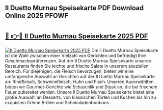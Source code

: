 ## Il Duetto Murnau Speisekarte PDF Download Online 2025 PFOWF

# <h2><a href="http://gccvkw.nevu.top/?p=Il+Duetto+Murnau+Speisekarte">🔗 👉🔴 Il Duetto Murnau Speisekarte 2025 PDF</a></h2>

[![Il Duetto Murnau Speisekarte 2025 PDF](https://i.imgur.com/dBaPXMq.png)](http://gccvkw.nevu.top/?p=Il+Duetto+Murnau+Speisekarte)
Die Il Duetto Murnau Speisekarte ist die Wahl zwischen einer Vielzahl von Gerichten und befriedigt Ihre Geschmackspräferenzen. Auf der Il Duetto Murnau Speisekarte unseres Restaurants finden Sie leichte und frische Salate in unserem speziellen Bereich. Für diejenigen, die Fleisch bevorzugen, bieten wir eine umfangreiche Auswahl an Gerichten auf der Il Duetto Murnau Speisekarte an: Rindfleisch, Schweinefleisch, Huhn und Fisch. Unseren Auserwählten bieten wir Gourmet-Gerichte wie Schaschlik und Steak an, die bei frischem Feuer zubereitet werden. Unsere Il Duetto Murnau Speisekarte bietet eine große Auswahl an Desserts, von klassischen Torten und Kuchen bis hin zu exquisiten Crème Brûlée und Schokoladenbonbons.
